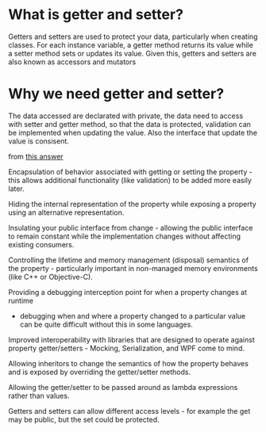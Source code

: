# What is getter and setter?
Getters and setters are used to protect your data, particularly when creating 
classes. For each instance variable, a getter method returns its value while a 
setter method sets or updates its value. Given this, getters and setters are 
also known as accessors and mutators

# Why we need getter and setter?
The data accessed are declarated with private, the data need to access with 
setter and getter method, so that the data is protected, validation can be 
implemented when updating the value. Also the interface that update the value is 
consisent.

from [this 
answer](https://stackoverflow.com/questions/1568091/why-use-getters-and-setters-accessors)

Encapsulation of behavior associated with getting or setting the property - this 
allows additional functionality (like validation) to be added more easily later.

Hiding the internal representation of the property while exposing a property 
using an alternative representation.

Insulating your public interface from change - allowing the public interface to 
remain constant while the implementation changes without affecting existing 
consumers.

Controlling the lifetime and memory management (disposal) semantics of the 
property - particularly important in non-managed memory environments (like C++ 
or Objective-C).

Providing a debugging interception point for when a property changes at runtime 
- debugging when and where a property changed to a particular value can be quite 
difficult without this in some languages.

Improved interoperability with libraries that are designed to operate against 
property getter/setters - Mocking, Serialization, and WPF come to mind.

Allowing inheritors to change the semantics of how the property behaves and is 
exposed by overriding the getter/setter methods.

Allowing the getter/setter to be passed around as lambda expressions rather than 
values.

Getters and setters can allow different access levels - for example the get may 
be public, but the set could be protected.

